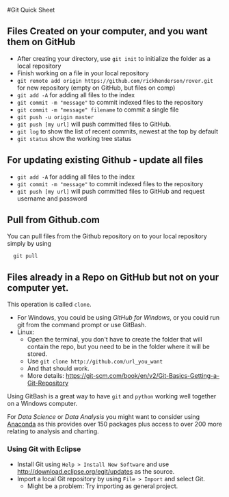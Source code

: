 #Git Quick Sheet

## Files Created on your computer, and you want them on GitHub
- After creating your directory, use `git init` to initialize the folder as a local repository
- Finish working on a file in your local repository
- `git remote add origin https://github.com/rickhenderson/rover.git` for new repository (empty on GitHub, but files on comp)
- `git add -A` for adding all files to the index
- `git commit -m "message"` to commit indexed files to the repository
- `git commit -m "message" filename` to commit a single file
- `git push -u origin master`
- `git push [my url]` will push committed files to GitHub.
- `git log` to show the list of recent commits, newest at the top by default
- `git status` show the working tree status

## For updating existing Github - update all files
- `git add -A` for adding all files to the index
- `git commit -m "message"` to commit indexed files to the repository
- `git push [my url]` will push committed files to GitHub and request username and password

## Pull from Github.com
You can pull files from the Github repository on to your local repository simply by using
```
  git pull
```

## Files already in a Repo on GitHub but not on your computer yet.
This operation is called `clone`.

* For Windows, you could be using *GitHub for Windows*, or you could run git from the command prompt or use GitBash.
* Linux:
  * Open the terminal, you don't have to create the folder that will contain the repo, but you need to be in the folder where it will be stored.
  * Use `git clone http://github.com/url_you_want`
  * And that should work.
  * More details: https://git-scm.com/book/en/v2/Git-Basics-Getting-a-Git-Repository

Using GitBash is a great way to have `git` and `python` working well together on a Windows computer.

For *Data Science* or *Data Analysis* you might want to consider using [Anaconda](https://www.continuum.io/downloads) as this provides over 150 packages plus access to over 200 more relating to analysis and charting.

### Using Git with Eclipse
* Install Git using `Help > Install New Software` and use http://download.eclipse.org/egit/updates as the source.
* Import a local Git repository by using `File > Import` and select Git.
  * Might be a problem: Try importing as general project.
